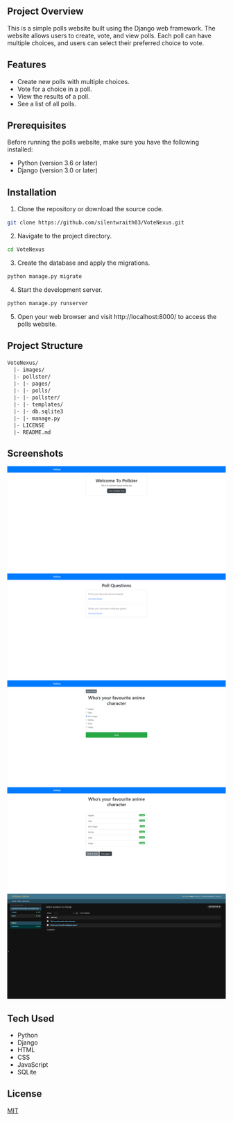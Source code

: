 ## Project Overview
This is a simple polls website built using the Django web framework. The website allows users to create, vote, and view polls. Each poll can have multiple choices, and users can select their preferred choice to vote.

## Features
* Create new polls with multiple choices.
* Vote for a choice in a poll.
* View the results of a poll.
* See a list of all polls.

## Prerequisites
Before running the polls website, make sure you have the following installed:

* Python (version 3.6 or later)
* Django (version 3.0 or later)

## Installation
1. Clone the repository or download the source code.
```bash
git clone https://github.com/silentwraith03/VoteNexus.git
```
2. Navigate to the project directory.
```bash
cd VoteNexus
```
3. Create the database and apply the migrations.
```bash
python manage.py migrate

```
4. Start the development server.
```bash
python manage.py runserver
```
5. Open your web browser and visit http://localhost:8000/ to access the polls website.

## Project Structure
```arduino
VoteNexus/
  |- images/
  |- pollster/
  |- |- pages/
  |- |- polls/
  |- |- pollster/
  |- |- templates/
  |- |- db.sqlite3
  |- |- manage.py
  |- LICENSE
  |- README.md
```

## Screenshots
<img src='images/sc1.png'>
<img src='images/sc2.png'>
<img src='images/sc3.png'>
<img src='images/sc4.png'>
<img src='images/sc5.png'>

## Tech Used
* Python
* Django
* HTML
* CSS
* JavaScript
* SQLite

## License
[MIT](LICENSE)